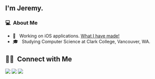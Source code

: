 ## I'm Jeremy.

### 💻 &nbsp;About Me 

- 📱 &nbsp; Working on iOS applications. <a href="https://jermhern.carrd.co"> What I have made!</a>
- 🎓 &nbsp; Studying Computer Science at Clark College, Vancouver, WA.

##  🤝🏻 &nbsp;Connect with Me

<p>
<a href="https://jermhern.carrd.co/"><img src="https://img.shields.io/badge/-My%20Page-3423A6?style=flat-square&logo=Google-Chrome&logoColor=white"/></a>
<a href="https://www.linkedin.com/in/jeremy-hernandez-/"><img src="https://img.shields.io/badge/-Jeremy%20Hernandez-0077B5?style=flat-square&logo=Linkedin&logoColor=white"/></a>
<a href="mailto:jermhern@gamil.com"><img src="https://img.shields.io/badge/-jermhern@gamil.com-D14836?style=flat-square&logo=Gmail&logoColor=white"/></a>

<!--

